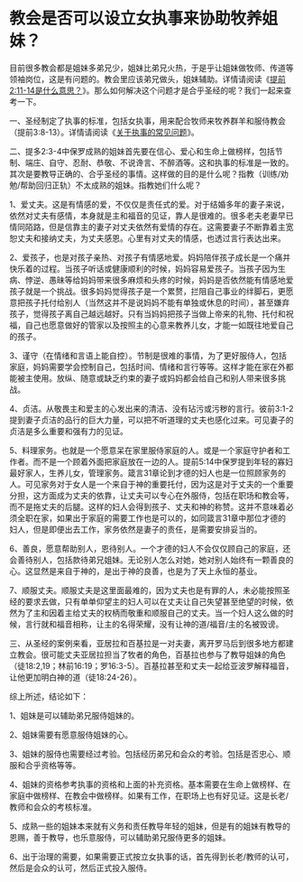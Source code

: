 # 教会是否可以设立女执事来协助牧养姐妹？



<p>目前很多教会都是姐妹多弟兄少，姐妹比弟兄火热，于是乎让姐妹做牧师、传道等领袖岗位，这是有问题的。教会里应该弟兄做头，姐妹辅助。详情请阅读《<a href="/node/12945">提前2:11-14是什么意思？</a>》。那么如何解决这个问题才是合乎圣经的呢？我们一起来查考一下。</p>

<p>一、圣经制定了执事的标准，包括女执事，用来配合牧师来牧养群羊和服侍教会（提前3:8-13）。详情请阅读《<a href="/node/12561">关于执事的常见问题</a>》。</p>

<p>二、提多2:3-4中保罗成熟的姐妹首先要在信心、爱心和生命上做榜样，包括节制、端庄、自守、忍耐、恭敬、不说谗言、不醉酒等。这和执事的标准是一致的。其次是要教导正确的、合乎圣经的事情。这样做的目的是什么呢？指教（训练/劝勉/帮助回归正轨）不太成熟的姐妹。指教她们什么呢？</p>

<p>1、爱丈夫。这是有情感的爱，不仅仅是责任式的爱。对于结婚多年的妻子来说，依然对丈夫有感情，本身就是主和福音的见证，靠人是很难的。很多老夫老妻早已情同陌路，但是信靠主的妻子对丈夫依然有爱情的存在。这需要妻子不断靠着主宽恕丈夫和接纳丈夫，为丈夫感恩。心里有对丈夫的情感，也透过言行表达出来。</p>

<p>2、爱孩子，也是对孩子亲热、对孩子有情感地爱。妈妈陪伴孩子成长是一个痛并快乐着的过程。当孩子听话或健康顺利的时候，妈妈容易爱孩子。当孩子因为生病、悖逆、愚昧等给妈妈带来很多麻烦和头疼的时候，妈妈是否依然能有情感地爱孩子就是一个挑战。很多妈妈觉得孩子是一个累赘，拦阻自己事业的绊脚石，更愿意把孩子托付给别人（当然这并不是说妈妈不能有单独或休息的时间），甚至嫌弃孩子，觉得孩子离自己越远越好。只有当妈妈把孩子当做上帝来的礼物、托付和祝福，自己也愿意做好的管家以及按照主的心意来教养儿女，才能一如既往地爱自己的孩子。</p>

<p>3、谨守（在情绪和言语上能自控）。节制是很难的事情，为了更好服侍人，包括家庭，妈妈需要学会控制自己，包括时间、情绪和言行等等。这样才能在家在外都能被主使用。放纵、随意或缺乏约束的妻子或妈妈都会给自己和别人带来很多挑战。</p>

<p>4、贞洁。从敬畏主和爱主的心发出来的清洁、没有玷污或污秽的言行。彼前3:1-2提到妻子贞洁的品行的巨大力量，可以把不听道理的丈夫也感化过来。可见妻子的贞洁是多么重要和强有力的见证。</p>

<p>5、料理家务。也就是一个愿意呆在家里服侍家庭的人。或是一个家庭守护者和工作者。而不是一个顾着外面把家庭放在一边的人。提前5:14中保罗提到年轻的寡妇最好家人，生养儿女，管理家务。箴言31章论到才德的妇人也是一位照顾家务的人。可见家务对于女人是一个来自于神的重要托付，因为这是对于丈夫的一个重要分担，这方面成为丈夫的依靠，让丈夫可以专心在外服侍，包括在职场和教会等，而不是拖丈夫的后腿。这样的妇人会得到孩子、丈夫和神的称赞。这并不意味着必须全职在家，如果出于家庭的需要工作也是可以的，如同箴言31章中那位才德的妇人，但是即便出去工作，家务依然是妻子的责任，是需要安排妥当的。</p>

<p>6、善良，愿意帮助别人，恩待别人。一个才德的妇人不会仅仅顾自己的家庭，还会善待别人，包括款待弟兄姐妹。无论别人怎么对她，她对别人始终有一颗善良的心。这显然是来自于神的，是出于神的良善，也是为了天上永恒的基业。</p>

<p>7、顺服丈夫。顺服丈夫是这里面最难的，因为丈夫也是有罪的人，未必能按照圣经的要求去做，只有单单仰望主的妇人可以在丈夫让自己失望甚至绝望的时候，依然为了主和因着主给丈夫的权柄而敬重和顺服自己的丈夫。当一个妇人这么做的时候，言行就和福音相称，让主的名得荣耀，没有让神的道/福音/主的名被毁谤。</p>

<p>三、从圣经的案例来看，亚居拉和百基拉是一对夫妻，离开罗马后到很多地方都建立教会。很可能丈夫亚居拉担当了牧者的角色，百基拉也参与了教导姐妹的角色（徒18:2,19；林前16:19；罗16:3-5）。百基拉甚至和丈夫一起给亚波罗解释福音，让他更加明白神的道（徒18:24-26）。</p>

<p>综上所述，结论如下：</p>

<p>1、姐妹是可以辅助弟兄服侍姐妹的。</p>

<p>2、姐妹需要有愿意服侍姐妹的心。</p>

<p>3、姐妹的服侍也需要经过考验。包括经历弟兄和会众的考验。包括是否忠心、顺服和合乎资格等等。</p>

<p>4、姐妹的资格参考执事的资格和上面的补充资格。基本需要在生命上做榜样、在家庭中做榜样、在教会中做榜样。如果有工作，在职场上也有好见证。这是长老/教师和会众的考核标准。</p>

<p>5、成熟一些的姐妹本来就有义务和责任教导年轻的姐妹，但是有的姐妹有教导的恩赐，善于教导，也乐意服侍，可以辅助弟兄服侍更多的姐妹。</p>

<p>6、出于治理的需要，如果需要正式按立女执事的话，首先得到长老/教师的认可，然后是会众的认可，然后正式投入服侍。</p>